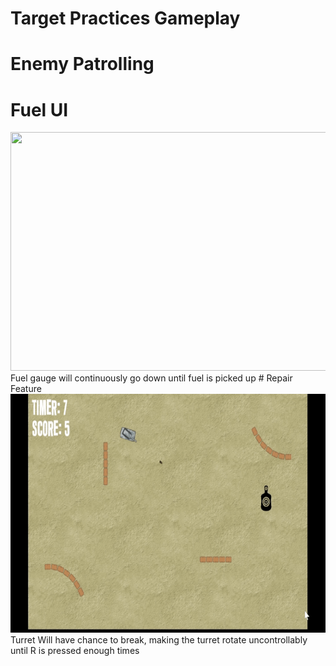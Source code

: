 # Target Practices Gameplay



# Enemy Patrolling
# Fuel UI
<img src="Gifs/fuel.gif" width="678" height="382"/>
Fuel gauge will continuously go down until fuel is picked up
# Repair Feature
<img src="Gifs/Repair feature.gif" width="678" height="382"/>
Turret Will have chance to break, making the turret rotate uncontrollably until R is pressed enough times 

